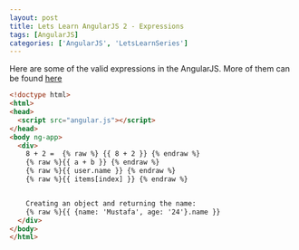 ```yaml
---
layout: post
title: Lets Learn AngularJS 2 - Expressions
tags: [AngularJS]
categories: ['AngularJS', 'LetsLearnSeries']
---
```


Here are some of the valid expressions in the AngularJS. More of them can be
found [here](https://docs.angularjs.org/guide/expression)

```html
<!doctype html>
<html>
<head>
  <script src="angular.js"></script>
</head>
<body ng-app>
  <div>
    8 + 2 =  {% raw %} {{ 8 + 2 }} {% endraw %}
    {% raw %}{{ a + b }} {% endraw %}
    {% raw %}{{ user.name }} {% endraw %}
    {% raw %}{{ items[index] }} {% endraw %}


    Creating an object and returning the name:
    {% raw %}{{ {name: 'Mustafa', age: '24'}.name }}
  </div>
</body>
</html>
```
